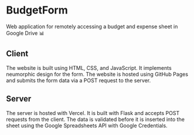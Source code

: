 # BudgetForm

Web application for remotely accessing a budget and expense sheet in Google Drive 📊

## Client

The website is built using HTML, CSS, and JavaScript. It implements neumorphic design for the form. The website is hosted using GitHub Pages and submits the form data via a POST request to the server.

## Server

The server is hosted with Vercel. It is built with Flask and accepts POST requests from the client. The data is validated before it is inserted into the sheet using the Google Spreadsheets API with Google Credentials.
